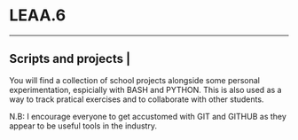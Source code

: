 # LEAA.6
------------------------------------------
Scripts and projects                    |
------------------------------------------
You will find a collection of school projects alongside some personal experimentation, espicially with BASH and PYTHON.
This is also used as a way to track pratical exercises and to collaborate with other students. 

N.B: I encourage everyone to get accustomed with GIT and GITHUB as they appear to be useful tools in the industry. 
